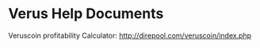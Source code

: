 # Verus Help Documents

Veruscoin profitability Calculator: http://direpool.com/veruscoin/index.php
